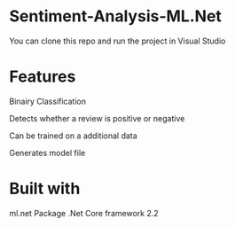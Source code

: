 # Sentiment-Analysis-ML.Net 

You can clone this repo and run the project in Visual Studio



# Features

Binairy Classification

Detects whether a review is positive or negative

Can be trained on a additional data

Generates model file


# Built with
ml.net Package
.Net Core framework 2.2
